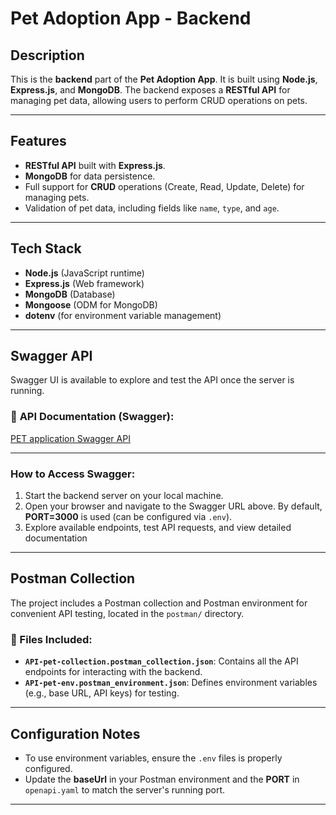 # Pet Adoption App - Backend

## Description

This is the **backend** part of the **Pet Adoption App**. It is built using **Node.js**, **Express.js**, and **MongoDB**. The backend exposes a **RESTful API** for managing pet data, allowing users to perform CRUD operations on pets.

---

## Features

- **RESTful API** built with **Express.js**.
- **MongoDB** for data persistence.
- Full support for **CRUD** operations (Create, Read, Update, Delete) for managing pets.
- Validation of pet data, including fields like `name`, `type`, and `age`.

---

## Tech Stack

- **Node.js** (JavaScript runtime)
- **Express.js** (Web framework)
- **MongoDB** (Database)
- **Mongoose** (ODM for MongoDB)
- **dotenv** (for environment variable management)

---

## Swagger API

Swagger UI is available to explore and test the API once the server is running.

### 🚀 **API Documentation (Swagger)**:
[PET application Swagger API](http://localhost:3000/swagger/)

---

### How to Access Swagger:

1. Start the backend server on your local machine.
2. Open your browser and navigate to the Swagger URL above. By default, **PORT=3000** is used (can be configured via `.env`).
3. Explore available endpoints, test API requests, and view detailed documentation
---

## Postman Collection

The project includes a Postman collection and Postman environment for convenient API testing, located in the `postman/` directory.

### 📂 Files Included:
- **`API-pet-collection.postman_collection.json`**: Contains all the API endpoints for interacting with the backend.
- **`API-pet-env.postman_environment.json`**: Defines environment variables (e.g., base URL, API keys) for testing.
---

## Configuration Notes

- To use environment variables, ensure the `.env` files is properly configured.
- Update the **baseUrl** in your Postman environment and the **PORT** in `openapi.yaml` to match the server's running port.

---
